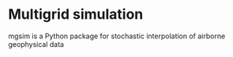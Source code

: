 # Multigrid simulation
mgsim is a Python package for stochastic interpolation of airborne geophysical data
